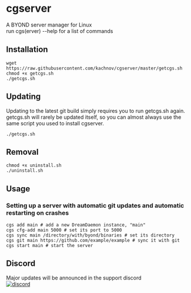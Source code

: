 # cgserver
A BYOND server manager for Linux
<br>
run cgs(erver) --help for a list of commands

## Installation
```
wget https://raw.githubusercontent.com/kachnov/cgserver/master/getcgs.sh
chmod +x getcgs.sh
./getcgs.sh
```

## Updating
Updating to the latest git build simply requires you to run getcgs.sh again.
<br>
getcgs.sh will rarely be updated itself, so you can almost always use the same script you used to  install cgserver.
```
./getcgs.sh
```

## Removal
```
chmod +x uninstall.sh
./uninstall.sh
```

## Usage

### Setting up a server with automatic git updates and automatic restarting on crashes
```
cgs add main # add a new DreamDaemon instance, "main"
cgs cfg-add main 5000 # set its port to 5000
cgs sync main /directory/with/byond/binaries # set its directory
cgs git main https://github.com/example/example # sync it with git
cgs start main # start the server
```

## Discord
Major updates will be announced in the support discord
<br>
[![discord](https://discordapp.com/api/guilds/536989523666665474/widget.png)](https://discord.gg/REpeuWE)

